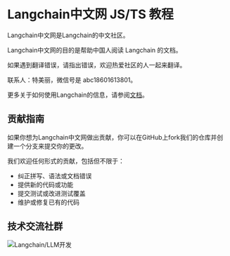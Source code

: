 # Langchain中文网 JS/TS 教程

Langchain中文网是Langchain的中文社区。


Langchain中文网的目的是帮助中国人阅读 Langchain 的文档。

如果遇到翻译错误，请指出错误，欢迎热爱社区的人一起来翻译。

联系人：特美丽，微信号是 abc18601613801。

更多关于如何使用Langchain的信息，请参阅[文档](https://python.langchain.com.cn)。

## 贡献指南

如果你想为Langchain中文网做出贡献，你可以在GitHub上fork我们的仓库并创建一个分支来提交你的更改。

我们欢迎任何形式的贡献，包括但不限于：

- 纠正拼写、语法或文档错误
- 提供新的代码或功能
- 提交测试或改进测试覆盖
- 维护或修复已有的代码

## 技术交流社群

![Langchain/LLM开发](https://pic1.zhimg.com/80/v2-31131dcb1732cb5bca7c182c9e8da046_r.jpg)




    
